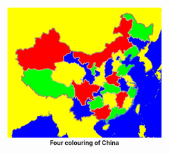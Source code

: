 <p align="center">
  <img height="300" src="https://raw.githubusercontent.com/GavinPHR/SAT-with-Haskell/258a4b9332bbf3e3c9063b9dc04617967b1a4836/china.svg">
  <br>
  <b>Four colouring of China</b>
</p>
